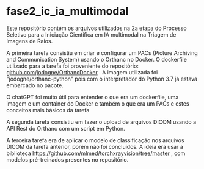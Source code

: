 # fase2_ic_ia_multimodal
Este repositório contém os arquivos utilizados na 2a etapa do Processo Seletivo para a Iniciação Científica em IA multimodal na Triagem de Imagens de Raios.

A primeira tarefa consistiu em criar e configurar um PACs (Picture Archiving and Communication System) usando o Orthanc no Docker.
  O dockerfile utilizado para a tarefa foi proveniente do repositório: [github.com/jodogne/OrthancDocker](https://github.com/jodogne/OrthancDocker) .
  A imagem utilizada foi "jodogne/orthanc-python" pois com o interpretador do Python 3.7 já estava embarcado no pacote.
  
  O chatGPT foi muito útil para entender o que era um dockerfile, uma imagem e um container do Docker e também o que era um PACs e estes conceitos mais básicos da tarefa

A segunda tarefa consistiu em fazer o upload de arquivos DICOM usando a API Rest do Orthanc com um script em Python.

A terceira tarefa era de aplicar o modelo de classificação nos arquivos DICOM da tarefa anterior, porém não foi concluídos. A ideia era usar a biblioteca https://github.com/mlmed/torchxrayvision/tree/master , com modelos pré-treinados presentes no repositório.
